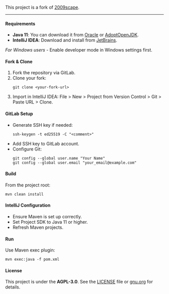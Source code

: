This project is a fork of [2009scape](https://gitlab.com/2009scape/2009scape).

___

#### Requirements

- **Java 11**: You can download it from [Oracle](https://www.oracle.com/java/technologies/javase-jdk11-downloads.html)
  or [AdoptOpenJDK](https://adoptium.net/temurin/releases/?version=11).
- **IntelliJ IDEA**: Download and install from [JetBrains](https://www.jetbrains.com/idea/download/).

_For Windows users_ - Enable developer mode in Windows settings first.

#### Fork & Clone

1. Fork the repository via GitLab.
2. Clone your fork:
   ```
   git clone <your-fork-url>
   ```
3. Import in IntelliJ IDEA:
   File > New > Project from Version Control > Git > Paste URL > Clone.

#### GitLab Setup

- Generate SSH key if needed:
  ```
  ssh-keygen -t ed25519 -C "<comment>"
  ```
- Add SSH key to GitLab account.
- Configure Git:
  ```
  git config --global user.name "Your Name"
  git config --global user.email "your_email@example.com"
  ```

#### Build

From the project root:
```
mvn clean install
```

#### IntelliJ Configuration

- Ensure Maven is set up correctly.
- Set Project SDK to Java 11 or higher.
- Refresh Maven projects.

#### Run

Use Maven exec plugin:
```
mvn exec:java -f pom.xml
```

#### License

This project is under the **AGPL-3.0**. See the [LICENSE](./LICENSE) file or [gnu.org](https://www.gnu.org/licenses/agpl-3.0.html) for details.